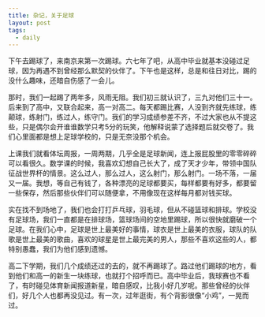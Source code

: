 ```yaml
---
title: 杂记，关于足球
layout: post
tags:
  - daily
---
```


下午去踢球了，来南京来第一次踢球。六七年了吧，从高中毕业就基本没碰过足球，因为再遇不到曾经那么默契的伙伴了。下午也是这样，总是和往日对比，踢的没什么趣味，还暗自伤感了一会儿。

那时，我们一起踢了两年多，风雨无阻。我们初三就认识了，三九对他们三十一。后来到了高中，又联合起来，高一对高二。每天都踢比赛，人没到齐就先练球，练颠球，练射门，练过人，练守门。我们的学习成绩参差不齐，不过大家也从不提这些，只是偶尔会开谁谁数学只考5分的玩笑，他解释说蒙了选择题后就交卷了。我们心里面都是想上足球学校的，只是无奈没那个机会。

上课我们就看体坛周报，一周两期，几乎全是足球新闻，连上报屁股里的零零碎碎可以看很久。数学课的时候，我喜欢幻想自己长大了，成了天才少年，带领中国队征战世界杯的情景。这么过人，那么过人，这么射门，那么射门。一场不落，一届又一届。我想，等自己有钱了，各种漂亮的足球都要买，每样都要有好多，都要留一些保存，然后那些伙伴们可以随便拿，不用像现在这样每月都对钱买球。

实在找不到场地了，我们也会打打乒乓球，羽毛球，但从不碰篮球和排球。学校没有足球场，我们一直都是在排球场，篮球场间的空地里踢球，所以很快就磨破一个足球。在我们心中，足球是世上最美好的事情，球衣是世上最美的衣服，球队的队歌是世上最美的歌曲，喜欢的球星是世上最完美的男人，那些不喜欢这些的人，都特别愚蠢，我们为他们感到遗憾。

高二下学期，我们几个成绩还过的去的，就不再踢球了。路过他们踢球的地方，看到他们和高一的新生一块练球，也就打个招呼而已。高中毕业后，我球赛也不看了，有时碰见体育新闻报道新星，暗自感叹，比我小好几岁呢。那些曾经的伙伴们，好几个人也都再没见过。有一次，过年逛街，有个背影很像“小鸡”，一晃而过。
